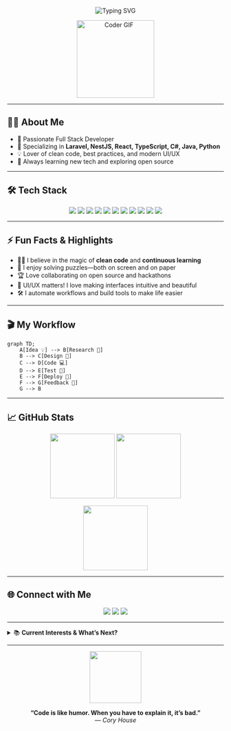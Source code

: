 <!-- Profile Header with animated typing SVG -->
<p align="center">
  <img src="https://readme-typing-svg.demolab.com?font=Fira+Code&duration=3000&pause=500&color=22D3EE&center=true&vCenter=true&width=435&lines=Hi%2C+I'm+Laden8210!;Full+Stack+Developer;Always+Learning+%26+Building" alt="Typing SVG" />
</p>

<p align="center">
  <img src="https://media.giphy.com/media/26tn33aiTi1jkl6H6/giphy.gif" width="180" alt="Coder GIF">
</p>

---

## 👨‍💻 About Me

- 🚀 Passionate Full Stack Developer  
- 🎯 Specializing in **Laravel, NestJS, React, TypeScript, C#, Java, Python**
- 💡 Lover of clean code, best practices, and modern UI/UX
- 🌱 Always learning new tech and exploring open source

---

## 🛠️ Tech Stack

<p align="center">
  <img src="https://img.shields.io/badge/PHP-777BB4?style=for-the-badge&logo=php&logoColor=white"/>
  <img src="https://img.shields.io/badge/Laravel-E34F26?style=for-the-badge&logo=laravel&logoColor=white"/>
  <img src="https://img.shields.io/badge/NestJS-E0234E?style=for-the-badge&logo=nestjs&logoColor=white"/>
  <img src="https://img.shields.io/badge/React-61DAFB?style=for-the-badge&logo=react&logoColor=black"/>
  <img src="https://img.shields.io/badge/TypeScript-3178C6?style=for-the-badge&logo=typescript&logoColor=white"/>
  <img src="https://img.shields.io/badge/C%23-239120?style=for-the-badge&logo=csharp&logoColor=white"/>
  <img src="https://img.shields.io/badge/Java-ED8B00?style=for-the-badge&logo=java&logoColor=white"/>
  <img src="https://img.shields.io/badge/Python-3776AB?style=for-the-badge&logo=python&logoColor=white"/>
  <img src="https://img.shields.io/badge/Tailwind-38B2AC?style=for-the-badge&logo=tailwindcss&logoColor=white"/>
  <img src="https://img.shields.io/badge/Bootstrap-7952B3?style=for-the-badge&logo=bootstrap&logoColor=white"/>
  <img src="https://img.shields.io/badge/JavaScript-F7DF1E?style=for-the-badge&logo=javascript&logoColor=black"/>
</p>

---

## ⚡ Fun Facts & Highlights

- 🧙‍♂️ I believe in the magic of **clean code** and **continuous learning**
- 🧩 I enjoy solving puzzles—both on screen and on paper
- 🏆 Love collaborating on open source and hackathons
- 🎨 UI/UX matters! I love making interfaces intuitive and beautiful
- 🛠️ I automate workflows and build tools to make life easier

---

## 🎬 My Workflow

```mermaid
graph TD;
    A[Idea 💡] --> B[Research 🔎]
    B --> C[Design 🎨]
    C --> D[Code 💻]
    D --> E[Test 🧪]
    E --> F[Deploy 🚀]
    F --> G[Feedback 🔁]
    G --> B
```

---

## 📈 GitHub Stats

<p align="center">
  <img src="https://github-readme-stats.vercel.app/api?username=Laden8210&show_icons=true&theme=radical" height="150"/>
  <img src="https://github-readme-stats.vercel.app/api/top-langs/?username=Laden8210&layout=compact&theme=radical" height="150"/>
</p>
<p align="center">
  <img src="https://github-readme-streak-stats.herokuapp.com/?user=Laden8210&theme=radical" height="150"/>
</p>

---

## 🌐 Connect with Me

<p align="center">
  <a href="https://www.linkedin.com/in/laden8210"><img src="https://img.shields.io/badge/LinkedIn-0077B5?style=for-the-badge&logo=linkedin&logoColor=white"/></a>
  <a href="mailto:your.email@example.com"><img src="https://img.shields.io/badge/Email-D14836?style=for-the-badge&logo=gmail&logoColor=white"/></a>
  <a href="https://twitter.com/laden8210"><img src="https://img.shields.io/badge/Twitter-1DA1F2?style=for-the-badge&logo=twitter&logoColor=white"/></a>
</p>

---

<details>
  <summary>📚 <b>Current Interests & What’s Next?</b></summary>

- Microservices & Cloud-Native Apps (AWS, Docker, Kubernetes)
- Advanced TypeScript & React Patterns
- AI and Machine Learning
- Building developer tools and automation scripts
</details>

---

<p align="center">
  <img src="https://media.giphy.com/media/L8K62iTDkzGX6/giphy.gif" width="120"/>
</p>

<p align="center">
  <b>“Code is like humor. When you have to explain it, it’s bad.”</b>
  <br/>
  <i>— Cory House</i>
</p>
